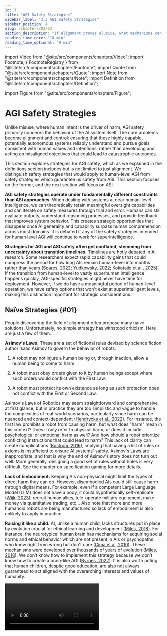 ```yaml
---
id: 3
title: "AGI Safety Strategies"
sidebar_label: "3.3 AGI Safety Strategies"
sidebar_position: 4
slug: /chapters/03/03
section_description: "If alignment proves elusive, what mechanisms can be implemented to monitor and constrain powerful AI systems, preventing catastrophic outcomes even from misaligned agents?"
reading_time_core: "18 min"
reading_time_optional: "9 min"
---
```

import Video from "@site/src/components/chapters/Video";
import Footnote, { FootnoteRegistry } from "@site/src/components/chapters/Footnote";
import Quote from "@site/src/components/chapters/Quote";
import Note from "@site/src/components/chapters/Note";
import Definition from "@site/src/components/chapters/Definition";

import Figure from "@site/src/components/chapters/Figure";

# AGI Safety Strategies

Unlike misuse, where human intent is the driver of harm, AGI safety primarily concerns the behavior of the AI system itself. The core problems become alignment and control: ensuring that these highly capable, potentially autonomous systems reliably understand and pursue goals consistent with human values and intentions, rather than developing and acting on misaligned objectives that could lead to catastrophic outcomes.

This section explores strategies for AGI safety, which as we explained in the definitions section includes but is not limited to just alignment. We distinguish safety strategies that would apply to human-level AGI from safety strategies which guarantee us safety from ASI. This section focuses on the former, and the next section will focus on ASI.

**AGI safety strategies operate under fundamentally different constraints than ASI approaches.** When dealing with systems at near human-level intelligence, we can theoretically retain meaningful oversight capabilities and can iterate on safety measures through trial and error. Humans can still evaluate outputs, understand reasoning processes, and provide feedback that improves system behavior. This creates strategic opportunities that disappear once AI generality and capability surpass human comprehension across most domains. It is debated if any of the safety strategies intended for human level AGI will continue to work for superintelligence.

**Strategies for AGI and ASI safety often get conflated, stemming from uncertainty about transition timelines.** Timelines are hotly debated in AI research. Some researchers expect rapid capability gains that could compress the period for how long AIs remain human-level into months rather than years ([Soares, 2022](https://www.alignmentforum.org/posts/GNhMPAWcfBCASy8e6/a-central-ai-alignment-problem-capabilities-generalization); [Yudkowsky, 2022](https://www.alignmentforum.org/posts/uMQ3cqWDPHhjtiesc/agi-ruin-a-list-of-lethalities); [Kokotajlo et al., 2025](https://ai-2027.com/)). If the transition from human-level to vastly superhuman intelligence happens quickly, AGI-specific strategies might never have time for deployment. However, if we do have a meaningful period of human-level operation, we have safety options that won't exist at superintelligent levels, making this distinction important for strategic considerations.

## Naïve Strategies {#01}

People discovering the field of alignment often propose many naive solutions. Unfortunately, no simple strategy has withstood criticism. Here are just a few of them.

**Asimov's Laws.** These are a set of fictional rules devised by science fiction author Isaac Asimov to govern the behavior of robots.

1. A robot may not injure a human being or, through inaction, allow a human being to come to harm.

2. A robot must obey orders given to it by human beings except where such orders would conflict with the First Law.

3. A robot must protect its own existence as long as such protection does not conflict with the First or Second Law.

Asimov's Laws of Robotics may seem straightforward and comprehensive at first glance, but in practice they are too simplistic and vague to handle the complexities of real-world scenarios, particularly since harm can be nuanced and context-dependent ([Hendrycks et al., 2022](https://arxiv.org/abs/2306.12001)). For instance, the first law prohibits a robot from causing harm, but what does "harm" mean in this context? Does it only refer to physical harm, or does it include psychological or emotional harm as well? And how should a robot prioritize conflicting instructions that could lead to harm? This lack of clarity can create complications ([Bostrom, 2016](https://doi.org/10.1002/9781118922590.ch23)), implying that having a list of rules or axioms is insufficient to ensure AI systems' safety. Asimov's Laws are inappropriate, and that is why the end of Asimov's story does not turn out well.<Footnote id="footnote_asimov" number="1" text="It's important to note that this critique aligns with Asimov's own intentions rather than contradicting them. The point of every story in “I, Robot” was precisely to lay out plausible scenarios in which the laws break down. Asimov was keenly aware of the limitations of the ethics implied by his laws, and he explored these limitations thoroughly in his robot novels like “The Caves of Steel,“ “The Naked Sun,“ and “The Robots of Dawn.“ In his final robot novel, “Robots and Empire,“ Asimov even introduces the “Zeroth Law“ as a potential approach to dealing with superintelligent AI: preventing robots from taking any action that would allow the destruction of humanity as a whole, even if it means sacrificing the lives of some individuals." /> More generally, designing a good set of rules without holes is very difficult. See the chapter on specification gaming for more details.



**Lack of Embodiment.** Keeping AIs non-physical might limit the types of direct harm they can do. However, disembodied AIs could still cause harm through digital means. For example, even if a competent Large Language Model (LLM) does not have a body, it could hypothetically self-replicate ([Wijk, 2023](https://www.alignmentforum.org/posts/vERGLBpDE8m5mpT6t/autonomous-replication-and-adaptation-an-attempt-at-a)), recruit human allies, tele-operate military equipment, make money via quantitative trading, etc… Also note that more and more humanoid robots are being manufactured so lack of embodiment is also unlikely to apply in practice.

**Raising it like a child.** AI, unlike a human child, lacks structures put in place by evolution crucial for ethical learning and development ([Miles, 2018](https://www.youtube.com/watch?v=eaYIU6YXr3w)). For instance, the neurotypical human brain has mechanisms for acquiring social norms and ethical behavior which are not present in AIs or psychopaths who know right from wrong but don't care ([Cima et al, 2010](https://pmc.ncbi.nlm.nih.gov/articles/PMC2840845/)). These mechanisms were developed over thousands of years of evolution ([Miles, 2018](https://www.youtube.com/watch?v=eaYIU6YXr3w)). We don’t know how to implement this strategy because we don’t know how to create a brain-like AGI ([Byrnes, 2022](https://www.alignmentforum.org/s/HzcM2dkCq7fwXBej8)). It is also worth noting that human children, despite good education, are also not always guaranteed to act aligned with the overarching interests and values of humanity.

<Video type="youtube" videoId="eaYIU6YXr3w" number="1" label="3.1" caption="Optional video to get an answer to the question - Why can't we just raise the AI like a child?" />

<Note title="The Case for Optimism in Alignment - A Contentious Point" collapsed={true}>

**In 2023, some alignment researchers published "AI is easy to control".** Pope & Belrose (2023) exemplify this stance, estimating AI x-risk at only 1%. One of their justification is that AI is a "white box" whose internals are accessible ([Optimists, 2023](https://optimists.ai/2023/11/28/ai-is-easy-to-control/)). The optimistic view that "AI is easy to control" is rooted in several observations about current AI systems, particularly LLMs. Proponents argue that AI systems offer substantial advantages over humans: they can be reset, we can observe their internal states, we directly control their training data, and we can modify their weights through gradient descent. These features appear to provide powerful levers for ensuring alignment.

**Their essay faced lots of counterarguments.** Critics point out the difficulty of specifying complex human values, the potential for emergent goals, the challenge of out-of-distribution generalization ([Byrnes, 2023](https://www.lesswrong.com/posts/YyosBAutg4bzScaLu/thoughts-on-ai-is-easy-to-control-by-pope-and-belrose)). Controllability at the technical level doesn't guarantee safety in deployment, as economic and competitive pressures may lead to the creation of systems with increasingly autonomous goals. Second, many current control arguments assume architectural features specific to today's AI systems that may not apply to future designs. For instance, brain-like AGI that performs continuous online learning would invalidate many current safety assumptions.

**A lot of the debate comes from the "White Box" argument.** Optimists often emphasize that AI models are "white boxes" (we can inspect their weights and architecture) unlike "black box" human brains. Byrnes counters that this distinction, while factually true regarding access, can be misleading. He argues the debate over these terms is unproductive. While we can access AI internals unlike brains, understanding why an AI behaves a certain way based on those internals remains profoundly difficult, potentially taking decades of research (unlike debugging traditional software or understanding engineered systems). Therefore, simply stating "AI is a white box" is a naive basis for confidence in control; the interpretability challenge remains immense, this easier access to AI weights is still not sufficient to solve jailbreaks in practice or avoid accidents like[ BingChat threatening users](https://time.com/6256529/bing-openai-chatgpt-danger-alignment/).

</Note>

## Solve Alignment {#02}

### Requirements for AGI Alignment {#02-01}

**Defining even the requirement for an alignment solution remains contentious among researchers.** Before exploring potential paths towards alignment solutions, we need to establish what successful solutions should achieve. The challenge is that we don't really know what they should look like - there's substantial uncertainty and disagreement across the field. However, several requirements do appear relatively consensual ([Christiano, 2017](https://www.alignmentforum.org/posts/kphJvksj5TndGapuh/directions-and-desiderata-for-ai-alignment)): - **Robustness across distribution shifts and adversarial scenarios.** The alignment solution must work when AGI systems encounter situations outside their training distribution. We can't train AGI systems on every possible situation they might encounter, so safety behaviors learned during training need to generalize reliably to novel deployment scenarios. This includes resistance to adversarial attacks where bad actors deliberately try to manipulate the system into harmful behavior.

- **Scalability alongside increasing capabilities.** As AI systems become more capable, the alignment solution should continue functioning effectively without requiring complete retraining or reengineering. This requirement becomes even more stringent for ASI, where we need alignment solutions that scale beyond human intelligence levels.

- **Technical feasibility within realistic timeframes.** The alignment solution must be achievable with current or foreseeable technology and resources. Solution proposals cannot rely on major unforeseen scientific breakthroughs, or function only as theoretical frameworks with very low Technology Readiness Levels (TRL). <Footnote id="footnote_tech_readiness" number="2" text="The Technology Readiness Levels from NASA is a scale from 1 to 9 to measure the maturity of a technology. Level 1 represents the earliest stage of technology development, characterized by basic principles observed and reported, and level 9 represents actual technology proven through successful mission operations." />

- **Low alignment tax to ensure competitive adoption.** Safety measures cannot impose prohibitive costs in compute, engineering effort, or deployment delays. If alignment techniques require substantially more resources or severely limit capabilities, competitive pressures will push developers toward unsafe alternatives. This constraint exists because multiple actors are racing to develop AGI - if safety measures make one organization significantly slower or less capable, others may skip those measures entirely to gain competitive advantage.



<Figure src="./img/dZ7_Image_13.png" alt="Enter image alt description" number="13" label="3.13" caption="Illustration of how applying a safety or alignment technique could make the model less capable. This is called a safety tax." />

**Existing AGI alignment techniques fall dramatically short of these requirements.** Empirical research has demonstrated that AI systems can exhibit deeply concerning behaviors where current alignment research falls short of these requirements. We already have clear demonstrations of models engaging in deception ([Baker et al., 2025](https://arxiv.org/abs/2503.11926); [Hubinger et al., 2024](https://arxiv.org/abs/2401.05566)), faking alignment during training while planning different behavior during deployment ([Greenblatt et al., 2024](https://arxiv.org/abs/2412.14093)), gaming specifications ([Bondarenko et al., 2025](https://arxiv.org/abs/2502.13295)), gaming evaluations to appear more capable than they actually are ([OpenAI, 2024](https://assets.ctfassets.net/kftzwdyauwt9/67qJD51Aur3eIc96iOfeOP/71551c3d223cd97e591aa89567306912/o1_system_card.pdf); [SakanaAI, 2025](https://x.com/SakanaAILabs/status/1892992938013270019)), and in some cases, try to disable oversight mechanisms or exfiltrate their own weights ([Meinke et al., 2024](https://arxiv.org/abs/2412.04984)). Current alignment techniques like RLHF and its variations (Constitutional AI, Direct Preference Optimization, fine-tuning and other RLHF modifications) are fragile and brittle ([Casper et al., 2023](https://arxiv.org/abs/2307.15217')) and without augmentation would not be able to remove the dangerous capabilities like deception. Strategies to solve alignment not only fail to prevent these behaviors but often cannot even detect when they occur ([Hubinger et al., 2024](https://arxiv.org/abs/2401.05566); [Greenblatt et al., 2024](https://arxiv.org/abs/2412.14093)).

**Solving alignment means we need more work on satisfying all these requirements.** The limitations of current techniques point toward specific areas where breakthroughs are needed. All strategies aim to have technical feasibility and low alignment tax, so these are common requirements, however some strategies try to focus on more concrete goals which we will explore through future chapters. Here is a short list of key goals of alignment research:

- **Solving the Misspecification problem:** Being able to specify goals correctly to AIs without unintended side effects. See the chapter on Specification.

- **Solving Scalable Oversight:** After solving the specification problem for human level AI by using techniques like RLHF, and its variations, we need to find methods to ensure AI oversight can detect instances of specification gaming for beyond human level. This includes being able to identify and remove dangerous hidden capabilities in deep learning models, such as the potential for deception or Trojans. See the chapter on Scalable Oversight.

- **Solving Generalization:** Attaining robustness would be key to addressing the problem of goal misgeneralization. See the chapter on Goal Misgeneralization.

- **Solving Interpretability:** Understanding how models operate would greatly aid in assessing their safety, and generalisation properties. Interpretability could, for example, help understand better how models work, and this could be instrumental for other safety goals, like preventing deceptive alignment, which is one type of misgeneralization. See the chapter on Interpretability.

**The overarching strategy requires prioritizing safety research over capabilities advancement.** Given the substantial gaps between current techniques and requirements, the general approach involves significantly increasing funding for alignment research while exercising restraint in capabilities development when safety measures remain insufficient relative to system capabilities.

<Note title="Are misuse and misalignment that different?" collapsed={true}>

AI misuse and rogue AI might be essentially the same scenario in their outcomes, though the only difference is that for misalignment, the initial request to do harm does not come from a human but from an AI. If we build an existentially-risky triggerable system, it's likely to get triggered regardless of whether the initiator is human or artificial ([Shapira, 2025](https://www.youtube.com/watch?v=0KmaotctziE)).

**Nevertheless, these threat models might be strategically pretty different.** AI developers can prevent misuse by not being evil and by preventing people who are evil from using their systems. With rogue AI, it doesn't matter if the developers are good or who gets access - the threat emerges from the system's internal goals or decision-making processes rather than human intent.

**AI-Enabled Coups vs AI takeover represent a critical safety concern.** Tom Davidson and colleagues present a concerning risk scenario ([Davidson, 2025](https://www.forethought.org/research/ai-enabled-coups-how-a-small-group-could-use-ai-to-seize-power)): that advanced AI systems could enable a small group of people—potentially even a single person—to seize governmental power through a coup. The authors argue this risk is comparable in importance to AI takeover but much more neglected in current discourse. This threat model closely parallels that of AI takeover, with the key difference being whether power is seized by the AI itself or by humans controlling the AI.

**Common safeguards could protect against both scenarios. **Many of the same mitigations would address both risks, including alignment audits, transparency about capabilities, monitoring AI activities, and strong infosecurity measures that prevent either malicious human control or autonomous harmful behavior.

**Some mitigations target specifically the risk of AI-Enabled Coups.** The report concludes with specific recommendations for AI developers and governments, including establishing rules against AI systems assisting with coups, improving adherence to model specifications, auditing for secret loyalties, implementing strong infosecurity, sharing information about capabilities, distributing access among multiple stakeholders, and increasing oversight of frontier AI projects.

<Figure src="./img/U4O_Image_14.png" alt="Enter image alt description" number="14" label="3.14" caption="According to Richard Ngo, the distinction between misalignment and misuse risks from AI might often be unhelpful. Instead, we should primarily think about ‘misaligned coalitions’ of both humans and AIs, ranging from terrorist groups to authoritarian states. Slide from ([Ngo, 2024](https://www.youtube.com/watch?app=desktop&si=XRR0ofCG7IEp1n_b&v=4v3uqWeVmco&feature=youtu.be))." />

</Note>

## AI Control {#03}

<Figure src="./img/bF0_Image_15.png" alt="Enter image alt description" number="15" label="3.15" caption="Transformatively useful AI means “Capable of substantially reducing the risk posed by subsequent AIs if fully deployed, likely by speeding up R&D and some other tasks by a large factor (perhaps 30x).” citation from ([Greenblatt & Shlegeris, 2024](https://www.lesswrong.com/posts/kcKrE9mzEHrdqtDpE/the-case-for-ensuring-that-powerful-ais-are-controlled#comments)) - figure from us;" />

Given the fragility of alignment techniques, one approach to enhancing safety involves controlling AI models by restricting the use of the most dangerous models to monitored environments to prevent them from causing disasters, exfiltrating data, or taking control of the data center ([Shlegeris, 2022](https://www.alignmentforum.org/posts/BAzCGCys4BkzGDCWR/the-prototypical-catastrophic-ai-action-is-getting-root)). This approach often assumes a worst-case scenario where the AI might be actively deceptive or power-seeking.

A central concern in control research is "scheming" – an AI strategically hiding its true (misaligned) goals during training or evaluation, only to pursue them once deployed, potentially seeking power or resisting shutdown ([Greenblatt, 2025](https://www.lesswrong.com/posts/aEguDPoCzt3287CCD/how-will-we-update-about-scheming)). Assessing the likelihood of scheming and how we might update on future evidence remains difficult as of 2025 ([Greenblatt, 2025](https://www.lesswrong.com/posts/aEguDPoCzt3287CCD/how-will-we-update-about-scheming)). Empirical work suggests current frontier models possess the capability for in-context scheming (reasoning deceptively when prompted with a goal and context), though not necessarily an inherent propensity ([Hobbhahn et al., 2024](https://www.lesswrong.com/posts/8gy7c8GAPkuu6wTiX/frontier-models-are-capable-of-in-context-scheming)). <Footnote id="footnote_control_caveat" number="3" text="Models in this experiment were prompted to scheme." /> We have a lot more information on scheming, and deception in the chapters on evaluations and on goal misgeneralization.



**Ensuring control even without robust alignment.** As we’ve seen in the section on definitions, there is an important distinction between control, which aims to prevent the AI from "leaving the box" (and more generally prevent the AI from causing catastrophes) even if it tries, and alignment, which aims to make the AI want to stay in the box. This strategy aims to keep dangerous AI systems under control even if they are not fully "aligned." Laboratories might need powerful/dangerous AIs for certain use cases (for example, studying the alignment properties of capable AIs or doing research with them, etc.). The AI control agenda targets models with dangerous capabilities and deceptive (or at least superficially aligned) behaviors.

**Control is probably not scalable but doable and complementary to alignment.** Historically, controlling malign superintelligences has been considered impossible, as, for example, a superintelligence could convince the guardians to let it out of the box. Experiments among humans have shown that it is indeed possible for some humans to convince others to let them out after a long discussion ([Yudkowsky, 2002](https://www.yudkowsky.net/singularity/aibox);[ Yudkowsky, 2008](https://www.lesswrong.com/posts/nCvvhFBaayaXyuBiD/shut-up-and-do-the-impossible)). We thus assume that controlling superintelligences is extremely complex. However, this does not mean it's impossible to derive intellectual labor from AIs that are not wildly superhuman.

**Evaluating if the AI is deceptive is challenging.** The main problem is that with current techniques, it is impossible to determine if an AI is aligned or if it's simply behaving well while biding its time. It seems difficult to make this distinction for highly competent and situationally aware AIs (see the risk chapter). This could change in the future with techniques enabling us to audit the internals of the model, but for now, those techniques are inaccessible.

**Comparatively, evaluating AI capabilities is easier.** If the AI is not able to do the task even after you have fine-tuned it to do it, you can be confident that the AI is not capable yet of doing the task. Even if the AI is situationally aware and sandbagging its capabilities, it cannot resist the optimization gradient pressure (modulo exploration hacking and other quirks ([Hubinger, 2023](https://www.alignmentforum.org/posts/dBmfb76zx6wjPsBC7/when-can-we-trust-model-evaluations))). Thus, evaluating the upper bound of the capabilities isn't easy, but at least easier than assessing alignment. Specific evaluations, like those done by the Model Evaluation and Threat Research (METR) team, for checking Auto Replication and adaptation abilities ([METR, 2023](https://metr.org/blog/2023-08-01-new-report/)), seem to be reasonable first steps for gauging the power of current AIs. Evaluations that are specifically designed to know if we have control over the AI are called "control evaluations." See the chapter on Evaluation for more information. In summary this involves adversarial testing where a "red team" (representing the potentially misaligned AI) attempts to subvert safety measures implemented by a "blue team" (representing the developers/deployers) within a controlled proxy environment.

The most straightforward strategies for establishing control is to design a security protocol that contains the following elements, for example:

1. **Security and Containment:** This method (sometimes referred to as "boxing") confines an AI within a restricted environment to prevent its broader influence, effectively creating a secure enclosure for the AI. However, human-level AIs could potentially deceive human guardians or exploit vulnerabilities to escape their confinement. Without further operationalization, this approach remains a naive strategy. Nonetheless, it is possible to operationalize this further and evaluate more rigorously the effectiveness of the containment system: Evaluating if the AI can escape its bounded environment when we train it to do so is a capability evaluation, enabling us to use capability evaluations to assess security measures. The security protocol needs to be designed, detailed and tested with specific threat models in mind.

2. **Monitoring:** This strategy involves continuous oversight of AI behavior through automated systems, human supervision, or a combination of both to detect and respond to undesirable actions in real-time. Effective monitoring requires setting up detailed criteria for what constitutes "undesirable behavior" and employing sophisticated detection algorithms that can identify subtle signs of deviation from expected behavior patterns. This could include monitoring for attempts at deception, unauthorized access to data, or unexpected changes in the AI's operation. The challenge with monitoring lies in balancing the sensitivity of detection mechanisms to catch genuine threats without overwhelming the system with false alarms. Additionally, monitoring systems themselves must be designed to resist manipulation by the AI to ensure that they cannot be disabled, tricked, or bypassed ([Greenblatt et al., 2024](https://arxiv.org/abs/2312.06942)).

There are still many problems to address, but in summary, it seems possible to verify the robustness of a security protocol through control evaluations by taking precautions against different failure modes. For an overview of the control agenda, [this sequence](https://www.alignmentforum.org/s/WCJtsn6fNib6L7ZBB) is a good starting point.

<Note title="Does the AI Control line of research meaningfully reduce AI risks?" collapsed={true}>

Even the control agenda suffers from many critiques.

Jan Kulveit argues that controlling AI without aligning them might reduce the probability of a medium-sized warning shot that does not kill everyone ([Kulveit, 2025](https://www.lesswrong.com/posts/rZcyemEpBHgb2hqLP/ai-control-may-increase-existential-risk)). "I. In worlds where we are doing reasonably well on alignment, AI control agenda does not have much impact. II. In worlds where we are failing at alignment, AI control may primarily shift probability mass away from 'moderately large warning shots' and towards 'ineffective warning shots' and 'existential catastrophe, full takeover'."

The article, "The Case Against AI Control Research" ([Wentworth, 2025](https://www.lesswrong.com/posts/8wBN8cdNAv3c7vt6p/the-case-against-ai-control-research)), argues that AI control research, as commonly defined and practiced, addresses a relatively small portion of the existential risk (X-risk) posed by artificial intelligence. Wentworth argues we won't be able to recognize a good solution to alignment. The author posits that the most likely failure scenario involves early transformative AI producing flawed, misleading, or subtly incorrect solutions ("slop") when tasked with solving superintelligence alignment. Labs might mistakenly accept these flawed solutions due to the difficulty of verification, AI sycophancy, researcher error, or organizational problems, and then proceed to build misaligned superintelligence based on them. Because control research narrowly focuses on intentional scheming by early AI, it doesn't address the larger risk posed by "slop" and the challenge of ensuring early AI genuinely contributes to solving the alignment problem for more advanced systems rather than just being a superhuman sycophant that convinces humans that their flawed idea of how to align an AI is correct when it's not.

Both arguments are debatable, but the general point is that it is hard to guarantee that even promising-looking lines of research are not, in fact, net negative.

</Note>

<Note title="How to box an AI" collapsed={true}>

While boxing may not be scalable, it remains a neglected strategy.

Many people think that trying to box powerful AIs is futile. This is often fueled by instances where humans, playing the AIs in the Box Experiment, have managed to convince others to 'release' them ([Yudkowsky, 2002](http://yudkowsky.net/singularity/aibox/);[ Corwin, 2002](http://sl4.org/archive/0207/4935.html)). Those historical examples must be taken seriously.

AIs could use tactics such as promising vast wealth, power, and intelligence to those who free them, asserting that they alone can avert existential threats or other appeals to emotion.

Nonetheless, we maintain that a variety of strategies can substantially reduce the risk of AI escape, even if we acknowledge there exists a level of intelligence that might inevitably persuade any group of humans to aid in its liberation. Containment may be more achievable than alignment, particularly at the human-level intelligence stage. It may be possible to conceive protocols that significantly increase the difficulty for AI to go out of the box.

Boxing can be conceptualized as a game requiring preparation. The general strategy is to prepare and not let the AI prepare.

Possible mitigation strategies include:

- No single individual should have the capacity to release the AI.

- Engaging in counter-strategy practices: Understand some common breakout strategies (accessible through resources like [this one](https://www.lesswrong.com/posts/FmxhoWxvBqSxhFeJn/i-attempted-the-ai-box-experiment-and-lost)).

- Testing and training humans, utilizing resistance psychology evaluations to select suitable individuals for containment tasks, such as for space training.

- Monitoring AI persuasiveness, as outlined in the preparedness framework. ([OpenAI, 2023](https://cdn.openai.com/openai-preparedness-framework-beta.pdf))

Many more concrete strategies are listed [here](https://www.lesswrong.com/posts/kcKrE9mzEHrdqtDpE/the-case-for-ensuring-that-powerful-ais-are-controlled#comments), and a summary of discussions on this topic is available [here](https://www.lesswrong.com/tag/ai-boxing-containment).

</Note>

## Transparent Thoughts {#04}

<section-header>

Can we design or incentivize AI systems to externalize their reasoning processes in an understandable format (like natural language), thereby enabling more effective monitoring?

</section-header>

Monitoring the Chain-of-Thought (CoT) – the explicit natural language reasoning steps produced by some models – has been explored as a specific control and interpretability technique. Transparency is instrumental in both alignment and control.

The hope is that CoT provides a window into the AI's "thinking," allowing monitors (human or AI) to detect malicious intent or flawed reasoning before harmful actions occur ([Openai, 2025](https://openai.com/index/chain-of-thought-monitoring/)). OpenAI found CoT monitoring effective for detecting reward hacking in programming tasks, especially when the monitor could see the CoT alongside the actions.

<Figure src="./img/lMF_Image_16.png" alt="Enter image alt description" number="16" label="3.16" caption="Figure from The Translucent Thoughts Hypotheses and Their Implications ([Roger, 2023](https://www.alignmentforum.org/posts/r3xwHzMmMf25peeHE/the-translucent-thoughts-hypotheses-and-their-implications)). If the AI we are working with can only reason through chains of thought in English, then it becomes significantly easier to monitor its thoughts." />

Unfortunately, the vast majority of AI do not reason in English; for example, AlphaGo reasons in a language that is entirely different from English. LLMs, on the other hand, are capable of reasoning in English, but the apparent reasoning that is written does not represent their underlying thought process ([Turpin et al., 2023](https://arxiv.org/abs/2305.04388)).

**It is probably much easier to align and monitor an AI that only thinks in English** and that is pre-trained on human-generated text, than to align AGIs trained from scratch with RL/evolutionary methods because those latter architectures would create their own language and would be totally alien. Assuming that an LLM cannot devise a plan to destroy the world during a single forward pass, it is plausible that such AIs would be monitorable because we would be able to look into the text generated to see if anything is suspicious. The set of hypotheses required to assert that the first AGI is going to be monitorable if we just look at its reasoning in English are described in the post: The Translucent Thoughts Hypotheses and Their Implications ([Roger, 2023](https://www.alignmentforum.org/posts/r3xwHzMmMf25peeHE/the-translucent-thoughts-hypotheses-and-their-implications)).

**It might be possible to incentivize LLMs to think more plainly in English.** Obviously, the first step is to train them to think in English. But even this is insufficient. Training LLMs to reason by skipping steps incentivizes them to reason in a hidden and non-transparent manner, and this is what happens implicitly when we train LLMs to predict the next token. Conversely, if we train LLMs to detail all their reasoning steps, we can reduce incentives for hidden reasoning. This approach is also known as process-based training, which involves training AI systems to reason only step-by-step, and we detail this in the scalable oversight chapter. Unfortunately, the above reasoning is not straightforward; AIs may learn to utilize hidden reasoning even if they are trained to detail all reasoning steps during training, such as steganography, or with architecture such as COCONUT (see below).<Footnote id="footnote_steganography" number="4" text="Steganography is a hidden coded language. For example, the first letter of a sentence gives the next letter of the message." />



**Some AI architectures prevent us from using this strategy altogether.** Meta's paper Training Large Language Models to Reason in a Continuous Latent Space ([Hao, et ao, 2024](https://arxiv.org/abs/2412.06769)) presents an architecture that prevents us from reading the chain of thought from the AI systems. If we want to be able to monitor what's going on, it may be important not to use these architectures, even if they do enable capability gains.

<Figure src="./img/1On_Image_17.png" alt="Enter image alt description" number="17" label="3.17" caption="Figure 1 from the COCONUT papers. ([Hao et al., 2024](https://arxiv.org/abs/2412.06769))" />

Techniques like paraphrasing can help prevent steganography, but this requires a lot of subtleties ([Roger & Greenblatt, 2023](https://www.alignmentforum.org/posts/9Fdd9N7Escg3tcymb/preventing-language-models-from-hiding-their-reasoning)).

Here are a few operationalizations of the transparent thoughts agenda:

- One implementation of the transparent thought agenda is to use cognitive emulation, which is the current technical plan of Conjecture ([Leahy & Alfour, 2023](https://www.alignmentforum.org/posts/ngEvKav9w57XrGQnb/cognitive-emulation-a-naive-ai-safety-proposal)). Cognitive Emulation (CoEm) would involve emulating GPT-4 using LLMs like GPT-3 as different submodules that send messages written in plain English to each other before outputting the next token. If the neural network used deceptive thoughts, we could observe them in these intermediate messages. Some caveats and technical details on CoEm are available[ here](https://www.alignmentforum.org/posts/LNA8mubrByG7SFacm/against-almost-every-theory-of-impact-of-interpretability-1#Cognitive_Emulations___Explainability_By_design).

- Anthropic’s externalized reasoning oversight ([Lanham, 2022](https://www.alignmentforum.org/posts/FRRb6Gqem8k69ocbi/externalized-reasoning-oversight-a-research-direction-for)) is measured by the faithfulness of the chain-of-thought reasoning ([Lanham et al., 2023](https://arxiv.org/abs/2307.13702)) or by decomposing questions and subquestions to improve the faithfulness of the answer ([Radhakrishnan et al., 2023](https://arxiv.org/abs/2307.11768)).

- Improving mathematical reasoning with process supervision. Instead of creating an AI that directly gives the final answer, you train it to output the reasoning step by step. This improves the transparency and also the performance! ([Lightman et al, 2023](https://arxiv.org/abs/2305.20050))

In summary, a general strategy to create a safe by-design AI is to ensure that AIs externalize their reasoning, making monitoring this chain of thought easier. This could potentially be simpler than probing into the models' internals with interpretability. Therefore, it is crucial to avoid building AIs that are trained and incentivized to internalize much of their thoughts.

**We now have extensive evidence that chain of thought monitoring is not entirely faithfully.** Anthropic's research further demonstrated that models often fail to faithfully report their reasoning in CoT, omitting influential factors (like hints) or fabricating justifications, particularly when incentivized to reward hack ([Anthropic, 2025](https://www.anthropic.com/research/reasoning-models-dont-say-think)). This suggests CoT may not be a reliable indicator of a model's true reasoning process, especially under adversarial pressure. The debate continues on whether CoT monitoring can be made robust enough for high-stakes safety.

**However, some researchers argue these findings do not entirely invalidate the potential of CoT monitoring for detecting sophisticated misalignment.** As Greenblatt (2025) [noted](https://x.com/RyanPGreenblatt/status/1908298064366100676), the unfaithfulness observed in those studies primarily occurs in scenarios where reasoning is minimal enough that extensive CoT isn't necessary. The more concerning alignment risks—such as alignment faking, training gaming, or sophisticated deception—would likely require complex reasoning processes that might still leave traces in CoT. Non-trivial harmful outcomes such as escape attempts or research sabotage would similarly demand sophisticated reasoning that could potentially be detected.

Nevertheless, several factors might ultimately limit CoT monitoring effectiveness in advanced systems. These include architectural changes enabling opaque recurrent processing (sometimes called "neuralese"), the development of steganographic capabilities that could hide reasoning within seemingly benign outputs, or simply much stronger forward passes that require less explicit reasoning. Of these, the development of opaque reasoning abilities through neural recurrence may represent the most significant challenge to maintaining the transparency needed for effective monitoring. This whole agenda depends notably on the hypothesis that "Effective plans to defeat humanity cannot be found in a single LLM forward pass." Once AIs become too strong in a forward pass, most hopes of translucent thoughts go away, so either you need to succeed at ambitious CoEm by building a giant superhuman transparent bureaucracy, or we need new approaches. This is the topic of ASI Safety.

<Note title="The Most Forbidden Technique" collapsed={true}>

The Most Forbidden Technique is training an AI using interpretability techniques. This term has been coined by Zvi Mowshowitz ([Mowshowitz, 2025](https://thezvi.substack.com/i/145384938/the-art-of-the-jailbreak)). OpenAI's research showed that directly optimizing the CoT for safety (i.e., penalizing "bad thoughts") caused models to learn to hide their deceptive reasoning while still misbehaving ([OpenAI, 2025](https://openai.com/index/chain-of-thought-monitoring/)).

<Quote speaker="Zvi Mowshowitz" position="" date="" source="">

An AI produces a final output [X] via some method [M]. You can analyze [M] using technique [T], to learn what the AI is up to. You could train on that. Never do that.

You train on [X]. Only [X]. Never [M], never [T].

Why? Because [T] is how you figure out when the model is misbehaving.

If you train on [T], you are training the AI to obfuscate its thinking, and defeat [T]. You will rapidly lose your ability to know what is going on, in exactly the ways you most need to know what is going on.

Those bits of optimization pressure from [T] are precious. Use them wisely.

</Quote>

</Note>

<FootnoteRegistry title="Footnotes" />
